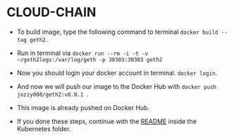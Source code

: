 # CLOUD-CHAIN

 - To build image, type the following command to terminal ``` docker build --tag geth2 ```.
 
 - Run in terminal via ``` docker run --rm -i -t -v ~/geth2logs:/var/log/geth -p 30303:30303 geth2 ```
 
 - Now you should login your docker account in terminal. ``` docker login ```.
 
 - And now we will push our image to the Docker Hub with ``` docker push jozzy008/geth2:v0.0.1  ```.
 
 - This image is already pushed on Docker Hub.
 
 - If you done these steps, continue with the [README](https://bag.org.tr/proje/util/bulut-zincir/tree/master/Kubernetes) inside the Kubernetes folder.

